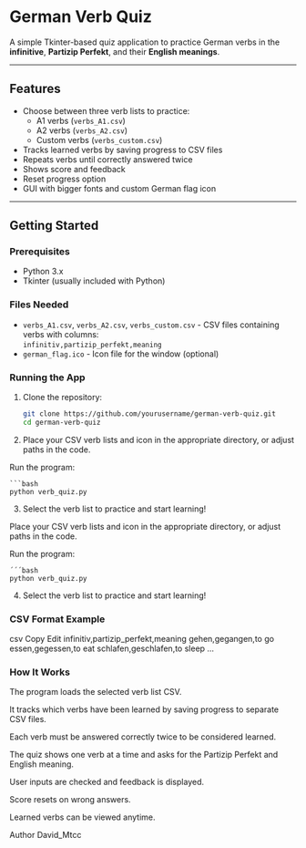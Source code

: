 # German Verb Quiz

A simple Tkinter-based quiz application to practice German verbs in the **infinitive**, **Partizip Perfekt**, and their **English meanings**.

---

## Features

- Choose between three verb lists to practice:
  - A1 verbs (`verbs_A1.csv`)
  - A2 verbs (`verbs_A2.csv`)
  - Custom verbs (`verbs_custom.csv`)
- Tracks learned verbs by saving progress to CSV files
- Repeats verbs until correctly answered twice
- Shows score and feedback
- Reset progress option
- GUI with bigger fonts and custom German flag icon

---

## Getting Started

### Prerequisites

- Python 3.x
- Tkinter (usually included with Python)
  
### Files Needed

- `verbs_A1.csv`, `verbs_A2.csv`, `verbs_custom.csv` - CSV files containing verbs with columns:  
  `infinitiv,partizip_perfekt,meaning`
- `german_flag.ico` - Icon file for the window (optional)

### Running the App

1. Clone the repository:

   ```bash
   git clone https://github.com/yourusername/german-verb-quiz.git
   cd german-verb-quiz
2. Place your CSV verb lists and icon in the appropriate directory, or adjust paths in the code.

Run the program:

    ```bash
    python verb_quiz.py
3. Select the verb list to practice and start learning!

Place your CSV verb lists and icon in the appropriate directory, or adjust paths in the code.

Run the program:

    ´´´bash
    python verb_quiz.py
4. Select the verb list to practice and start learning!

### CSV Format Example
csv
Copy
Edit
infinitiv,partizip_perfekt,meaning
gehen,gegangen,to go
essen,gegessen,to eat
schlafen,geschlafen,to sleep
...

### How It Works
The program loads the selected verb list CSV.

It tracks which verbs have been learned by saving progress to separate CSV files.

Each verb must be answered correctly twice to be considered learned.

The quiz shows one verb at a time and asks for the Partizip Perfekt and English meaning.

User inputs are checked and feedback is displayed.

Score resets on wrong answers.

Learned verbs can be viewed anytime.

Author
David_Mtcc
